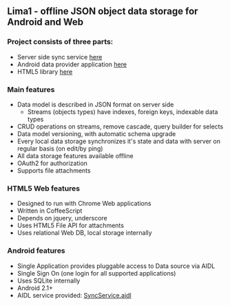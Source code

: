 ## Lima1 - offline JSON object data storage for Android and Web ##

### Project consists of three parts:

* Server side sync service [here](/kvj/Lima1OpenShift)
* Android data provider application [here](kvj/Lima1/tree/master/android/Lima1SyncService)
* HTML5 library [here](/kvj/Whiskey2/tree/master/html/lib/lima1)

### Main features

* Data model is described in JSON format on server side
  * Streams (objects types) have indexes, foreign keys, indexable data types
* CRUD operations on streams, remove cascade, query builder for selects
* Data model versioning, with automatic schema upgrade
* Every local data storage synchronizes it's state and data with server on regular basis (on edit/by ping)
* All data storage features available offline
* OAuth2 for authorization
* Supports file attachments

### HTML5 Web features

* Designed to run with Chrome Web applications
* Written in CoffeeScript
* Depends on jquery, underscore
* Uses HTML5 File API for attachments
* Uses relational Web DB, local storage internally

### Android features ###

* Single Application provides pluggable access to Data source via AIDL
* Single Sign On (one login for all supported applications)
* Uses SQLite internally
* Android 2.1+
* AIDL service provided: [SyncService.aidl](/kvj/Lima1/blob/master/android/Lima1SyncService/src-aidl/org/kvj/lima1/sync/SyncService.aidl)